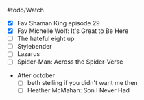 #todo/Watch
- [x] Fav Shaman King episode 29
- [x] Fav Michelle Wolf: It's Great to Be Here 
- [ ] The hateful eight up
- [ ] Stylebender
- [ ] Lazarus
- [ ] Spider-Man: Across the Spider-Verse
-  After october
	- [ ] beth stelling if you didn't want me then  
	- [ ] Heather McMahan: Son I Never Had